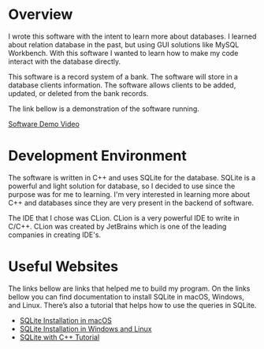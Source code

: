 # Overview

I wrote this software with the intent  to learn more about databases. I learned about relation database
in the past, but using GUI solutions like MySQL Workbench. With this software I wanted to learn how to
make my code interact with the database directly. 

This software is a record system of a bank. The software will store in a database clients information.
The software allows clients to be added, updated, or deleted from the bank records. 

The link bellow is a demonstration of the software running. 

[Software Demo Video](http://youtube.link.goes.here)

# Development Environment

The software is written in C++ and uses SQLite for the database. SQLite is a powerful and light solution
for database, so I decided to use since the purpose was for me to learning. I'm very interested in learning
more about C++ and databases since they are very present in the backend of software.

The IDE that I chose was CLion. CLion is a very powerful IDE to write in C/C++. CLion was created by JetBrains
which is one of the leading companies in creating IDE's.

# Useful Websites

The links bellow are links that helped me to build my program. On the links bellow you can find documentation 
to install SQLite in macOS, Windows, and Linux. There’s also a tutorial that helps how to use the queries in
SQLite.

* [SQLite Installation in macOS](https://www.devdungeon.com/content/compiling-sqlite3-c)
* [SQLite Installation in Windows and Linux](https://www.geeksforgeeks.org/introduction-to-sqlite/)
* [SQLite with C++ Tutorial](https://www.sqlitetutorial.net)
